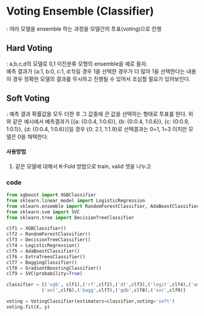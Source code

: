 # Voting Ensemble (Classifier)
: 여러 모델을 ensemble 하는 과정을 모델간의 투표(voting)으로 진행

## Hard Voting
: a,b,c,d의 모델로 0,1 이진분류 모형의 ensemble을 예로 들자.<br>
 예측 결과가 {a:1, b:0, c:1, d:1}일 경우 1을 선택한 경우가 더 많아 1을 선택한다는 내용<br>
 이 경우 정확한 모델의 결과를 무시하고 진행될 수 있어서 조심할 필요가 있어보인다.

## Soft Voting
: 예측 결과 확률값을 모두 더한 후 그 값중에 큰 값을 선택하는 형태로 투표를 한다.
 위와 같은 예시에서 예측결과가 [{a: {0:0.4, 1:0.6}}, {b: {0:0.4, 1:0.6}}, {c: {0:0.9, 1:0.1}}, {d: {0:0.4, 1:0.6}}]일 경우 {0: 2.1, 1:1.9}로 선택결과는 0=1, 1=3 이지만 모델은 0을 채택한다.

#### 사용방법
1. 같은 모델에 대해서 K-Fold 방법으로 train, valid 셋을 나누고  

### code
```python
from xgboost import XGBClassifier
from sklearn.linear_model import LogisticRegression
from sklearn.ensemble import RandomForestClassifier, AdaBoostClassifier, ExtraTreesClassifier, BaggingClassifier, GradientBoostingClassifier, VotingClassifier
from sklearn.svm import SVC
from sklearn.tree import DecisionTreeClassifier

clf1 = XGBClassifier()
clf2 = RandomForestClassifier()
clf3 = DecisionTreeClassifier()
clf4 = LogisticRegression()
clf5 = AdaBoostClassifier()
clf6 = ExtraTreesClassifier()
clf7 = BaggingClassifier()
clf8 = GradientBoostingClassifier()
clf9 = SVC(probability=True)

classifier = [('xgb', clf1),('rf',clf2),('dt',clf3),('logit',clf4),('ada',clf5),
             ('ext',clf6),('bagg',clf7),('gdb',clf8),('svc',clf9)]

voting = VotingClassifier(estimators=classifier,voting='soft')
voting.fit(X, y)
```